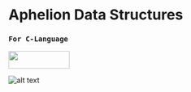 # Aphelion Data Structures
### `For C-Language`

<a href="https://join.slack.com/t/grevity/shared_invite/enQtNjg4MzAyNTcxOTkxLWRkNTYwNzEyZTVjZTk4N2EyZDY0NzExOGFlZTZmZDEzYWFmY2U1ZGUzYTFiNzIxMjgwYjg0NjNlZGRlZTA5MTE">
  <img src="https://v.fastcdn.co/u/b0cef761/17338821-0-add-to-slack2x.png" width="120px" height="35px"/>
</a>


![alt text](https://firebasestorage.googleapis.com/v0/b/allpdfs-25c82.appspot.com/o/Main.png?alt=media&token=708214bd-230e-4586-844b-b4d8bd3ed4b3)


